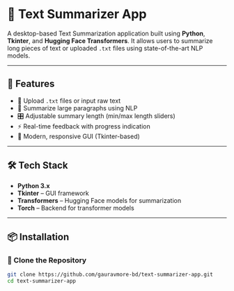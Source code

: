 # 🧠 Text Summarizer App

A desktop-based Text Summarization application built using **Python**, **Tkinter**, and **Hugging Face Transformers**. It allows users to summarize long pieces of text or uploaded `.txt` files using state-of-the-art NLP models.

---

## 🚀 Features

- 📄 Upload `.txt` files or input raw text
- 📝 Summarize large paragraphs using NLP
- 🎛️ Adjustable summary length (min/max length sliders)
- ⚡ Real-time feedback with progress indication
- 🎨 Modern, responsive GUI (Tkinter-based)

---

## 🛠️ Tech Stack

- **Python 3.x**
- **Tkinter** – GUI framework
- **Transformers** – Hugging Face models for summarization
- **Torch** – Backend for transformer models

---

## 📦 Installation

### 🔧 Clone the Repository
```bash
git clone https://github.com/gauravmore-bd/text-summarizer-app.git
cd text-summarizer-app
